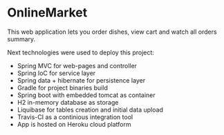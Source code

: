 # OnlineMarket 

This web application lets you order dishes, view cart and watch all orders summary.

Next technologies were used to deploy this project:
- Spring MVC for web-pages and controller
- Spring IoC for service layer
- Spring data + hibernate for persistence layer
- Gradle for project binaries build
- Spring boot with embedded tomcat as container
- H2 in-memory database as storage
- Liquibase for tables creation and initial data upload
- Travis-CI as a continious integration tool
- App is hosted on Heroku cloud platform
